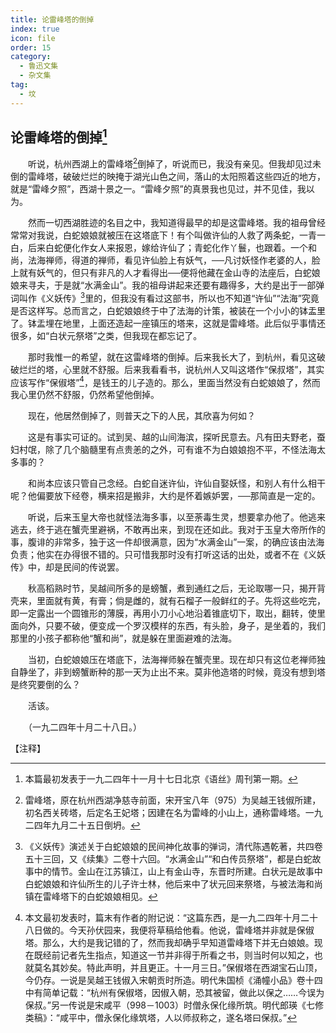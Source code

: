 ```yaml
---
title: 论雷峰塔的倒掉
index: true
icon: file
order: 15
category:
  - 鲁迅文集
  - 杂文集
tag:  
  - 坟
---
```


## 论雷峰塔的倒掉[^①]

　　听说，杭州西湖上的雷峰塔[^②]倒掉了，听说而已，我没有亲见。但我却见过未倒的雷峰塔，破破烂烂的映掩于湖光山色之间，落山的太阳照着这些四近的地方，就是“雷峰夕照”，西湖十景之一。“雷峰夕照”的真景我也见过，并不见佳，我以为。

　　然而一切西湖胜迹的名目之中，我知道得最早的却是这雷峰塔。我的祖母曾经常常对我说，白蛇娘娘就被压在这塔底下！有个叫做许仙的人救了两条蛇，一青一白，后来白蛇便化作女人来报恩，嫁给许仙了；青蛇化作丫鬟，也跟着。一个和尚，法海禅师，得道的禅师，看见许仙脸上有妖气，──凡讨妖怪作老婆的人，脸上就有妖气的，但只有非凡的人才看得出──便将他藏在金山寺的法座后，白蛇娘娘来寻夫，于是就“水满金山”。我的祖母讲起来还要有趣得多，大约是出于一部弹词叫作《义妖传》[^③]里的，但我没有看过这部书，所以也不知道“许仙”“法海”究竟是否这样写。总而言之，白蛇娘娘终于中了法海的计策，被装在一个小小的钵盂里了。钵盂埋在地里，上面还造起一座镇压的塔来，这就是雷峰塔。此后似乎事情还很多，如“白状元祭塔”之类，但我现在都忘记了。

　　那时我惟一的希望，就在这雷峰塔的倒掉。后来我长大了，到杭州，看见这破破烂烂的塔，心里就不舒服。后来我看看书，说杭州人又叫这塔作“保叔塔”，其实应该写作“保俶塔”[^④]，是钱王的儿子造的。那么，里面当然没有白蛇娘娘了，然而我心里仍然不舒服，仍然希望他倒掉。

　　现在，他居然倒掉了，则普天之下的人民，其欣喜为何如？

　　这是有事实可证的。试到吴、越的山间海滨，探听民意去。凡有田夫野老，蚕妇村氓，除了几个脑髓里有点贵恙的之外，可有谁不为白娘娘抱不平，不怪法海太多事的？

　　和尚本应该只管自己念经。白蛇自迷许仙，许仙自娶妖怪，和别人有什么相干呢？他偏要放下经卷，横来招是搬非，大约是怀着嫉妒罢，──那简直是一定的。

　　听说，后来玉皇大帝也就怪法海多事，以至荼毒生灵，想要拿办他了。他逃来逃去，终于逃在蟹壳里避祸，不敢再出来，到现在还如此。我对于玉皇大帝所作的事，腹诽的非常多，独于这一件却很满意，因为“水满金山”一案，的确应该由法海负责；他实在办得很不错的。只可惜我那时没有打听这话的出处，或者不在《义妖传》中，却是民间的传说罢。

　　秋高稻熟时节，吴越间所多的是螃蟹，煮到通红之后，无论取哪一只，揭开背壳来，里面就有黄，有膏；倘是雌的，就有石榴子一般鲜红的子。先将这些吃完，即一定露出一个圆锥形的薄膜，再用小刀小心地沿着锥底切下，取出，翻转，使里面向外，只要不破，便变成一个罗汉模样的东西，有头脸，身子，是坐着的，我们那里的小孩子都称他“蟹和尚”，就是躲在里面避难的法海。

　　当初，白蛇娘娘压在塔底下，法海禅师躲在蟹壳里。现在却只有这位老禅师独自静坐了，非到螃蟹断种的那一天为止出不来。莫非他造塔的时候，竟没有想到塔是终究要倒的么？

　　活该。

　　（一九二四年十月二十八日。）

【注释】

[^①]:本篇最初发表于一九二四年十一月十七日北京《语丝》周刊第一期。

[^②]:雷峰塔，原在杭州西湖净慈寺前面，宋开宝八年（975）为吴越王钱俶所建，初名西关砖塔，后定名王妃塔；因建在名为雷峰的小山上，通称雷峰塔。一九二四年九月二十五日倒坍。

[^③]:《义妖传》演述关于白蛇娘娘的民间神化故事的弹词，清代陈遇乾著，共四卷五十三回，又《续集》二卷十六回。“水满金山”“和白传员祭塔”，都是白蛇故事中的情节。金山在江苏镇江，山上有金山寺，东晋时所建。白状元是故事中白蛇娘娘和许仙所生的儿子许士林，他后来中了状元回来祭塔，与被法海和尚镇在雷峰塔下的白蛇娘娘相见。

[^④]:本文最初发表时，篇末有作者的附记说：“这篇东西，是一九二四年十月二十八日做的。今天孙伏园来，我便将草稿给他看。他说，雷峰塔并非就是保俶塔。那么，大约是我记错的了，然而我却确乎早知道雷峰塔下并无白娘娘。现在既经前记者先生指点，知道这一节并非得于所看之书，则当时何以知之，也就莫名其妙矣。特此声明，并且更正。十一月三日。”保俶塔在西湖宝石山顶，今仍存。一说是吴越王钱俶入宋朝贡时所造。明代朱国桢《涌幢小品》卷十四中有简单记载：“杭州有保俶塔，因俶入朝，恐其被留，做此以保之……今误为保叔。”另一传说是宋咸平（998－1003）时僧永保化缘所筑。明代郎瑛《七修类稿》：“咸平中，僧永保化缘筑塔，人以师叔称之，遂名塔曰保叔。”
